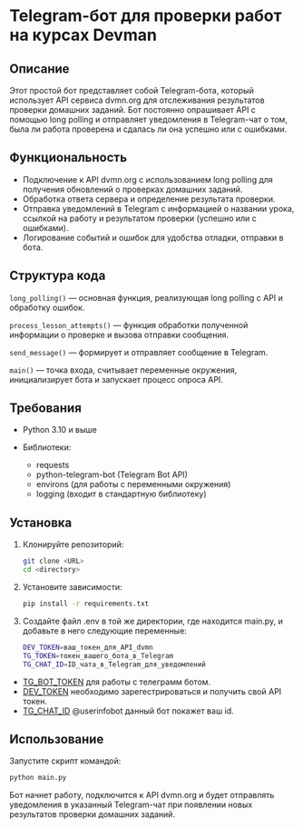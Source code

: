 # Telegram-бот для проверки работ на курсах Devman


## Описание
Этот простой бот представляет собой Telegram-бота, который использует API сервиса dvmn.org для отслеживания результатов проверки домашних заданий. Бот постоянно опрашивает API с помощью long polling и отправляет уведомления в Telegram-чат о том, была ли работа проверена и сдалась ли она успешно или с ошибками.


## Функциональность
- Подключение к API dvmn.org с использованием long polling для получения обновлений о проверках домашних заданий.
- Обработка ответа сервера и определение результата проверки.
- Отправка уведомлений в Telegram с информацией о названии урока, ссылкой на работу и результатом проверки (успешно или с ошибками).
- Логирование событий и ошибок для удобства отладки, отправки в бота.


## Структура кода
`long_polling()` — основная функция, реализующая long polling с API и обработку ошибок.

`process_lesson_attempts()` — функция обработки полученной информации о проверке и вызова отправки сообщения.

`send_message()` — формирует и отправляет сообщение в Telegram.

`main()` — точка входа, считывает переменные окружения, инициализирует бота и запускает процесс опроса API.


## Требования
- Python 3.10 и выше

- Библиотеки:
    - requests
    - python-telegram-bot (Telegram Bot API)
    - environs (для работы с переменными окружения)
    - logging (входит в стандартную библиотеку)


## Установка
1. Клонируйте репозиторий:
   ```bash
   git clone <URL>
   cd <directory>
   ```
2. Установите зависимости:
    ```bash
    pip install -r requirements.txt
    ```


3. Создайте файл .env в той же директории, где находится main.py, и добавьте в него следующие переменные:

    ```bash 
    DEV_TOKEN=ваш_токен_для_API_dvmn
    TG_TOKEN=токен_вашего_бота_в_Telegram
    TG_CHAT_ID=ID_чата_в_Telegram_для_уведомлений
    ```
    
- [TG_BOT_TOKEN](https://core.telegram.org/bots/tutorial#obtain-your-bot-token) для работы с телеграмм ботом.
- [DEV_TOKEN](https://dvmn.org/) необходимо зарегестрироваться и получить свой API токен.
- [TG_CHAT_ID]() @userinfobot данный бот покажет ваш id.

## Использование
Запустите скрипт командой:

```bash
python main.py
```


Бот начнет работу, подключится к API dvmn.org и будет отправлять уведомления в указанный Telegram-чат при появлении новых результатов проверки домашних заданий.

